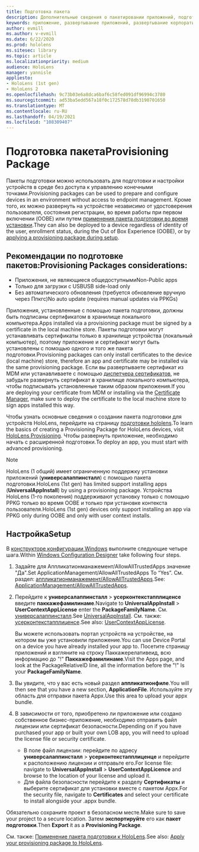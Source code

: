 ```yaml
---
title: Подготовка пакета
description: Дополнительные сведения о пакетировании приложений, подготовке, развертывании и развертывании корпоративных приложений для устройств HoloLens.
keywords: приложение, развертывание приложений, развертывание корпоративного приложения, подготовка
author: evmill
ms.author: v-evmill
ms.date: 6/22/2020
ms.prod: hololens
ms.sitesec: library
ms.topic: article
ms.localizationpriority: medium
audience: HoloLens
manager: yannisle
appliesto:
- HoloLens (1st gen)
- HoloLens 2
ms.openlocfilehash: 9c73b03e6a8dca6baf6c58fed091df96994c3780
ms.sourcegitcommit: ad53ba5edd567a18f0c172578d78db3190701650
ms.translationtype: MT
ms.contentlocale: ru-RU
ms.lasthandoff: 04/19/2021
ms.locfileid: "108309407"
---
```

# <a name="provisioning-package"></a><span data-ttu-id="5734c-104">Подготовка пакета</span><span class="sxs-lookup"><span data-stu-id="5734c-104">Provisioning Package</span></span>

<span data-ttu-id="5734c-105">Пакеты подготовки можно использовать для подготовки и настройки устройств в среде без доступа к управлению конечными точками.</span><span class="sxs-lookup"><span data-stu-id="5734c-105">Provisioning packages can be used to prepare and configure devices in an environment without access to endpoint management.</span></span> <span data-ttu-id="5734c-106">Кроме того, их можно развернуть на устройстве независимо от удостоверения пользователя, состояния регистрации, во время работы при первом включении (OOBE) или путем [применения пакета подготовки во время установки](https://docs.microsoft.com/hololens/hololens-provisioning##apply-a-provisioning-package-to-hololens-during-setup).</span><span class="sxs-lookup"><span data-stu-id="5734c-106">They can also be deployed to a device regardless of identity of the user, enrollment status, during the Out of Box Experience (OOBE), or by [applying a provisioning package during setup](https://docs.microsoft.com/hololens/hololens-provisioning##apply-a-provisioning-package-to-hololens-during-setup).</span></span>

## <a name="provisioning-packages-considerations"></a><span data-ttu-id="5734c-107">Рекомендации по подготовке пакетов:</span><span class="sxs-lookup"><span data-stu-id="5734c-107">Provisioning Packages considerations:</span></span>

* <span data-ttu-id="5734c-108">Приложения, не являющиеся общедоступными</span><span class="sxs-lookup"><span data-stu-id="5734c-108">Non-Public apps</span></span>
* <span data-ttu-id="5734c-109">Только для загрузки с USB</span><span class="sxs-lookup"><span data-stu-id="5734c-109">USB side-load only</span></span>
* <span data-ttu-id="5734c-110">Без автоматического обновления (требуется обновление вручную через Ппкгс)</span><span class="sxs-lookup"><span data-stu-id="5734c-110">No auto update (requires manual updates via PPKGs)</span></span>

<span data-ttu-id="5734c-111">Приложения, установленные с помощью пакета подготовки, должны быть подписаны сертификатом в хранилище локального компьютера.</span><span class="sxs-lookup"><span data-stu-id="5734c-111">Apps installed via a provisioning package must be signed by a certificate in the local machine store.</span></span> <span data-ttu-id="5734c-112">Пакеты подготовки могут устанавливать сертификаты только в хранилище устройства (локальный компьютер), поэтому приложение и сертификат могут быть установлены с помощью одного и того же пакета подготовки.</span><span class="sxs-lookup"><span data-stu-id="5734c-112">Provisioning packages can only install certificates to the device (local machine) store, therefore an app and certificate may be installed via the same provisioning package.</span></span> <span data-ttu-id="5734c-113">Если вы развертываете сертификат из MDM или устанавливаете с помощью [диспетчера сертификатов](certificate-manager.md), не забудьте развернуть сертификат в хранилище локального компьютера, чтобы подписывать установленные таким образом приложения.</span><span class="sxs-lookup"><span data-stu-id="5734c-113">If you are deploying your certificate from MDM or installing via the [Certificate Manager](certificate-manager.md), make sure to deploy the certificate to the local machine store to sign apps installed this way.</span></span>

<span data-ttu-id="5734c-114">Чтобы узнать основные сведения о создании пакета подготовки для устройств HoloLens, перейдите на страницу [подготовки hololens](https://docs.microsoft.com/hololens/hololens-provisioning).</span><span class="sxs-lookup"><span data-stu-id="5734c-114">To learn the basics of creating a Provisioning Package for HoloLens devices, visit [HoloLens Provisioning](https://docs.microsoft.com/hololens/hololens-provisioning).</span></span> <span data-ttu-id="5734c-115">Чтобы развернуть приложение, необходимо начать с расширенной подготовки.</span><span class="sxs-lookup"><span data-stu-id="5734c-115">To deploy an app, you must start with advanced provisioning.</span></span>

> [!NOTE]
> <span data-ttu-id="5734c-116">HoloLens (1 общий) имеет ограниченную поддержку установки приложений (**универсалаппинсталл**) с помощью пакета подготовки.</span><span class="sxs-lookup"><span data-stu-id="5734c-116">HoloLens (1st gen) has limited support installing apps (**UniversalAppInstall**) by using a provisioning package.</span></span> <span data-ttu-id="5734c-117">Устройства HoloLens (1-го поколения) поддерживают установку только с помощью PPKG только во время OOBE и только при установке контекста пользователя.</span><span class="sxs-lookup"><span data-stu-id="5734c-117">HoloLens (1st gen) devices only support installing an app via PPKG only during OOBE and only with user context installs.</span></span>

## <a name="setup"></a><span data-ttu-id="5734c-118">Настройка</span><span class="sxs-lookup"><span data-stu-id="5734c-118">Setup</span></span>

<span data-ttu-id="5734c-119">В [конструкторе конфигурации Windows](https://www.microsoft.com/store/productId/9NBLGGH4TX22) выполните следующие четыре шага.</span><span class="sxs-lookup"><span data-stu-id="5734c-119">Within [Windows Configuration Designer](https://www.microsoft.com/store/productId/9NBLGGH4TX22) take following four steps.</span></span>

1. <span data-ttu-id="5734c-120">Задайте для Аппликатионманажемент/AllowAllTrustedApps значение "Да".</span><span class="sxs-lookup"><span data-stu-id="5734c-120">Set ApplicationManagement/AllowAllTrustedApps To “Yes”.</span></span> <span data-ttu-id="5734c-121">См. раздел: [аппликатионманажемент/AllowAllTrustedApps](https://docs.microsoft.com/windows/client-management/mdm/policy-csp-applicationmanagement#applicationmanagement-allowalltrustedapps).</span><span class="sxs-lookup"><span data-stu-id="5734c-121">See: [ApplicationManagement/AllowAllTrustedApps](https://docs.microsoft.com/windows/client-management/mdm/policy-csp-applicationmanagement#applicationmanagement-allowalltrustedapps).</span></span>

2. <span data-ttu-id="5734c-122">Перейдите к **универсалаппинсталл**  >  **усерконтекстапплиценсе** введите **паккажефамилинаме**.</span><span class="sxs-lookup"><span data-stu-id="5734c-122">Navigate to **UniversalAppInstall** > **UserContextAppLicense** enter the **PackageFamilyName**.</span></span> <span data-ttu-id="5734c-123">См. [универсалаппинсталл](https://docs.microsoft.com/windows/configuration/wcd/wcd-universalappinstall).</span><span class="sxs-lookup"><span data-stu-id="5734c-123">See [UniversalAppInstall](https://docs.microsoft.com/windows/configuration/wcd/wcd-universalappinstall).</span></span> <span data-ttu-id="5734c-124">См. также: [усерконтекстапплиценсе](https://docs.microsoft.com/windows/configuration/wcd/wcd-universalappinstall#usercontextapplicense).</span><span class="sxs-lookup"><span data-stu-id="5734c-124">See also: [UserContextAppLicense](https://docs.microsoft.com/windows/configuration/wcd/wcd-universalappinstall#usercontextapplicense).</span></span>

   <span data-ttu-id="5734c-125">Вы можете использовать портал устройств на устройстве, на котором вы уже установили приложение.</span><span class="sxs-lookup"><span data-stu-id="5734c-125">You can use Device Portal on a device you have already installed your app to.</span></span> <span data-ttu-id="5734c-126">Посетите страницу приложений и взгляните на строку Паккажерелативеид, всю информацию до "!" **Паккажефамилинаме**.</span><span class="sxs-lookup"><span data-stu-id="5734c-126">Visit the Apps page, and look at the PackageRelativeID line, all the information before the "!" Is your **PackageFamilyName**.</span></span>

3. <span data-ttu-id="5734c-127">Вы увидите, что у вас есть новый раздел **аппликатионфиле**.</span><span class="sxs-lookup"><span data-stu-id="5734c-127">You will then see that you have a new section, **ApplicationFile**.</span></span> <span data-ttu-id="5734c-128">Используйте эту область для отправки пакета Appx.</span><span class="sxs-lookup"><span data-stu-id="5734c-128">Use this area to upload your appx bundle.</span></span>

4. <span data-ttu-id="5734c-129">В зависимости от того, приобретено ли приложение или создано собственное бизнес-приложение, необходимо отправить файл лицензии или сертификат безопасности.</span><span class="sxs-lookup"><span data-stu-id="5734c-129">Depending on if you have purchased your app or built your own LOB app, you will need to upload the license file or security certificate.</span></span>

    - <span data-ttu-id="5734c-130">В поле файл лицензии: перейдите по адресу **универсалаппинсталл**  >  **усерконтекстапплиценце** и перейдите к расположению лицензии и отправьте его.</span><span class="sxs-lookup"><span data-stu-id="5734c-130">For license file: navigate to **UniversalAppInstall** > **UserContextAppLicence** and browse to the location of your license and upload it.</span></span>
    - <span data-ttu-id="5734c-131">Для файла безопасности перейдите к разделу **Сертификаты** и выберите сертификат для установки вместе с пакетом Appx.</span><span class="sxs-lookup"><span data-stu-id="5734c-131">For the security file, navigate to **Certificates** and select your certificate to install alongside your .appx bundle.</span></span>

<span data-ttu-id="5734c-132">Обязательно сохраните проект в безопасном месте.</span><span class="sxs-lookup"><span data-stu-id="5734c-132">Make sure to save your project to a secure location.</span></span> <span data-ttu-id="5734c-133">Затем **экспортируйте** его как **пакет подготовки**.</span><span class="sxs-lookup"><span data-stu-id="5734c-133">Then **Export** it as a **Provisioning Package**.</span></span>  

<span data-ttu-id="5734c-134">См. также: [Применение пакета подготовки к HoloLens](https://docs.microsoft.com/hololens/hololens-provisioning#apply-a-provisioning-package-to-hololens-during-setup).</span><span class="sxs-lookup"><span data-stu-id="5734c-134">See also: [Apply your provisioning package to HoloLens](https://docs.microsoft.com/hololens/hololens-provisioning#apply-a-provisioning-package-to-hololens-during-setup).</span></span>
